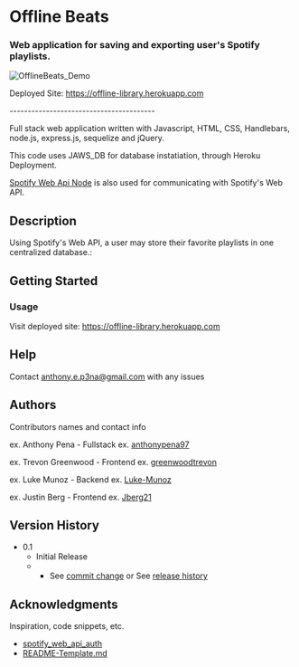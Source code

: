 # Offline Beats
### Web application for saving and exporting user's Spotify playlists.

![OfflineBeats_Demo](https://user-images.githubusercontent.com/79285555/128753562-e28c2a56-072e-4b67-a7c4-86167d14b402.gif)

Deployed Site: https://offline-library.herokuapp.com

<p> ---------------------------------------- </p>

Full stack web application written with Javascript, HTML, CSS, Handlebars, node.js, express.js, sequelize and jQuery.

This code uses JAWS_DB for database instatiation, through Heroku Deployment.

[Spotify Web Api Node](https://github.com/thelinmichael/spotify-web-api-node)
 is also used for communicating with Spotify's Web API.

## Description

Using Spotify's Web API, a user may store their favorite playlists in one centralized database.:

## Getting Started

### Usage

Visit deployed site: https://offline-library.herokuapp.com

## Help

Contact anthony.e.p3na@gmail.com with any issues

## Authors

Contributors names and contact info

ex. Anthony Pena - Fullstack
ex. [anthonypena97](https://github.com/anthonypena97)

ex. Trevon Greenwood - Frontend
ex. [greenwoodtrevon](https://github.com/greenwoodtrevon)

ex. Luke Munoz - Backend
ex. [Luke-Munoz](https://github.com/Luke-Munoz)

ex. Justin Berg - Frontend
ex. [Jberg21](https://github.com/Jberg21)

## Version History
    
* 0.1
    * Initial Release
    * * See [commit change](https://github.com/anthonypena97/spotify-library/commits/main) or See [release history](https://github.com/anthonypena97/spotify-library/releases)

## Acknowledgments

Inspiration, code snippets, etc.
* [spotify_web_api_auth](https://github.com/spotify/web-api-auth-examples)
* [README-Template.md](https://gist.github.com/DomPizzie/7a5ff55ffa9081f2de27c315f5018afc)
